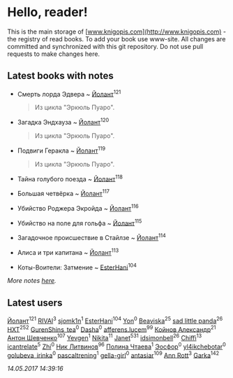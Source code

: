 # Hello, reader!
This is the main storage of [www.knigopis.com](http://www.knigopis.com) - the registry of read books.
To add your book use www-site. All changes are committed and synchronized with this git repository.
Do not use pull requests to make changes here.


## Latest books with notes
* Смерть лорда Эдвера ~ [Йолант](users/104/104690883692185089260-google)<sup>121</sup>
    > Из цикла "Эркюль Пуаро".

* Загадка Эндхауза ~ [Йолант](users/104/104690883692185089260-google)<sup>120</sup>
    > Из цикла "Эркюль Пуаро".

* Подвиги Геракла ~ [Йолант](users/104/104690883692185089260-google)<sup>119</sup>
    > Из цикла "Эркюль Пуаро".

* Тайна голубого поезда ~ [Йолант](users/104/104690883692185089260-google)<sup>118</sup>

* Большая четвёрка ~ [Йолант](users/104/104690883692185089260-google)<sup>117</sup>

* Убийство Роджера Экройда ~ [Йолант](users/104/104690883692185089260-google)<sup>116</sup>

* Убийство на поле для гольфа ~ [Йолант](users/104/104690883692185089260-google)<sup>115</sup>

* Загадочное происшествие в Стайлзе ~ [Йолант](users/104/104690883692185089260-google)<sup>114</sup>

* Алиса и три капитана ~ [Йолант](users/104/104690883692185089260-google)<sup>113</sup>

* Коты-Воители: Затмение ~ [EsterHani](users/305/30558181-vkontakte)<sup>104</sup>


_More notes [here](latest_books_with_notes.md)._


## Latest users
[Йолант](users/104/104690883692185089260-google)<sup>121</sup> 
[RIVAI](users/105/105617470861273678190-google)<sup>3</sup> 
[sjomk1n](users/243/243975624-vkontakte)<sup>1</sup> 
[EsterHani](users/305/30558181-vkontakte)<sup>104</sup> 
[Yon](users/103/10348899-vkontakte)<sup>0</sup> 
[Beaviska](users/102/10202544960024508-facebook)<sup>25</sup> 
[sad little panda](users/188/1882525281990290-facebook)<sup>26</sup> 
[HXT](users/100/100002563462782-facebook)<sup>252</sup> 
[GurenShins_tea](users/712/712242609159274496-twitter)<sup>0</sup> 
[Dasha](users/130/13015628898852979311-mailru)<sup>0</sup> 
[afferens.lucem](users/196/196071655-vkontakte)<sup>99</sup> 
[Койнов Александр](users/414/414040473-vkontakte)<sup>21</sup> 
[Антон Шевченко](users/339/339786161-vkontakte)<sup>107</sup> 
[Yevgen](users/100/100001921022265-facebook)<sup>1</sup> 
[Nikita](users/100/100684315-vkontakte)<sup>11</sup> 
[Janet](users/205/20565064-vkontakte)<sup>531</sup> 
[idsimonbell](users/380/380554090-vkontakte)<sup>26</sup> 
[Chiffi](users/105/105831994080785626680-google)<sup>13</sup> 
[icantrelate](users/111/111003752220369872386-googleplus)<sup>5</sup> 
[Zhi](users/104/104502610850806942588-google)<sup>0</sup> 
[Ник Литвинов](users/241/241974816-vkontakte)<sup>96</sup> 
[Полина Чтаева](users/182/18209789998000712034-mailru)<sup>1</sup> 
[Эосфор](users/193/1931089343792598-facebook)<sup>0</sup> 
[yl4ikchebotar](users/651/65177110-vkontakte)<sup>0</sup> 
[golubeva_irinka](users/208/20867638-vkontakte)<sup>0</sup> 
[pascaltrening](users/116/1168869274-facebook)<sup>1</sup> 
[gella-girl](users/421/42198251-vkontakte)<sup>0</sup> 
[antasiar](users/688/68827372-vkontakte)<sup>109</sup> 
[Ann Rott](users/108/108774233915925319546-google)<sup>3</sup> 
[Garka](users/115/115753719718250012620-google)<sup>142</sup> 


_14.05.2017 14:39:16_
